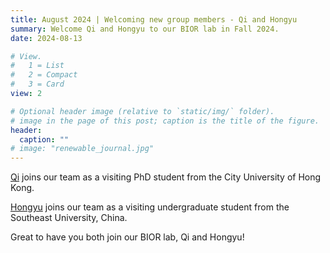 ```yaml
---
title: August 2024 | Welcoming new group members - Qi and Hongyu
summary: Welcome Qi and Hongyu to our BIOR lab in Fall 2024.
date: 2024-08-13

# View.
#   1 = List
#   2 = Compact
#   3 = Card
view: 2

# Optional header image (relative to `static/img/` folder).
# image in the page of this post; caption is the title of the figure.
header:
  caption: ""   
# image: "renewable_journal.jpg"   
---
```


[Qi](https://maomaohu.net/author/qi-li/) joins our team as a visiting PhD student from the City University of Hong Kong.

[Hongyu](https://maomaohu.net/author/hongyu-wang/) joins our team as a visiting undergraduate student from the Southeast University, China.

Great to have you both join our BIOR lab, Qi and Hongyu!

